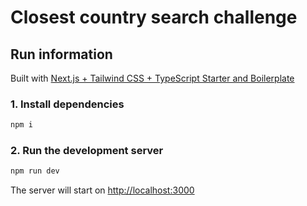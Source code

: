 # Closest country search challenge

## Run information

Built with [Next.js + Tailwind CSS + TypeScript Starter and Boilerplate](https://github.com/theodorusclarence/ts-nextjs-tailwind-starter)

### 1. Install dependencies

```bash
npm i
```

### 2. Run the development server

```bash
npm run dev
```

The server will start on [http://localhost:3000](http://localhost:3000)